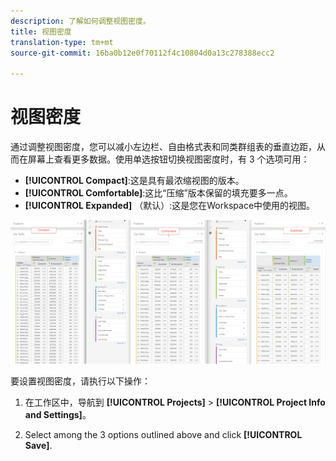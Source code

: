 ```yaml
---
description: 了解如何调整视图密度。
title: 视图密度
translation-type: tm+mt
source-git-commit: 16ba0b12e0f70112f4c10804d0a13c278388ecc2

---
```



# 视图密度

通过调整视图密度，您可以减小左边栏、自由格式表和同类群组表的垂直边距，从而在屏幕上查看更多数据。使用单选按钮切换视图密度时，有 3 个选项可用：

- **[!UICONTROL Compact]**:这是具有最浓缩视图的版本。
- **[!UICONTROL Comfortable]**:这比“压缩”版本保留的填充要多一点。
- **[!UICONTROL Expanded]** （默认）:这是您在Workspace中使用的视图。

![](assets/view-density.png)

要设置视图密度，请执行以下操作：

1. 在工作区中，导航到 **[!UICONTROL Projects]** > **[!UICONTROL Project Info and Settings]**。

1. Select among the 3 options outlined above and click **[!UICONTROL Save]**.

